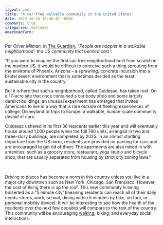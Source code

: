 ```yaml
---
layout: post
title: "A car-free walkable community in the United States"
date: 2023-10-16 16:40:42 -0500
comments: true
categories: wellness
AmazonAdTerm:
---
```

Per *Oliver Milman,* in [The Guardian](https://www.theguardian.com/cities/2023/oct/11/culdesac-car-free-neighborhood-tempe-arizona), *"People are happier in a walkable neighborhood’: the US community that banned cars".*

>
"If you were to imagine the first car-free neighborhood built from scratch in the modern US, it would be difficult to conceive such a thing sprouting from the environs of Phoenix, Arizona – a sprawling, concrete incursion into a brutal desert environment that is sometimes derided as the least sustainable city in the country.
>
But it is here that such a neighborhood, called Culdesac, has taken root. On a 17-acre site that once contained a car body shop and some largely derelict buildings, an unusual experiment has emerged that invites Americans to live in a way that is rare outside of fleeting experiences of college, Disneyland or trips to Europe: a walkable, human-scale community devoid of cars.
>
Culdesac ushered in its first 36 residents earlier this year and will eventually house around 1,000 people when the full 760 units, arranged in two and three-story buildings, are completed by 2025. In an almost startling departure from the US norm, residents are provided no parking for cars and are encouraged to get rid of them. The apartments are also mixed in with amenities, such as a grocery store, restaurant, yoga studio and bicycle shop, that are usually separated from housing by strict city zoning laws."

<br><br>
Driving to places has become a norm in this country unless you live in a major city downtown such as New York, Chicago, San Francisco. However, the cost of living there is up the roof. This new community is being bolserted as a "5 minute city"(meaning residents can reach all of their daily needs-stores, work, school, dining within 5 minutes by bike, on foot, or personal mobility device). It will be interesting to see how the health of the residents over the next few decades will compare to the rest of the country. This community will be encouraging [walking](https://geridoc.net/blog/2021/07/30/what-can-walking-30-minutes-a-day-do/), biking, and everyday social interactions.
